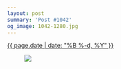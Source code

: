```yaml
---
layout: post
summary: 'Post #1042'
og_image: 1042-1280.jpg
---
```


<div class="post">
 <time>
  <a href="/1042">
   {{ page.date | date: "%B %-d, %Y" }}
  </a>
 </time>
 <a href="/1042">
  <figure data-taken="12/3/2019">
   <img sizes="(min-width: 700px) 50vw, calc(100vw - 2rem)" src="{{ site.assets_url }}/1042-640.jpg" srcset="{{ site.assets_url }}/1042-320.jpg 320w, {{ site.assets_url }}/1042-640.jpg 640w, {{ site.assets_url }}/1042-960.jpg 960w, {{ site.assets_url }}/1042-1280.jpg 1280w"/>
  </figure>
 </a>
</div>
